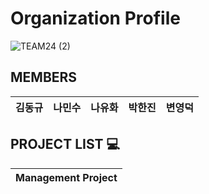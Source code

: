 # Organization Profile

![TEAM24 (2)](https://github.com/user-attachments/assets/192dde21-5cd0-4806-92cb-383f60447c6d)

## MEMBERS
| 김동규 | 나민수 | 나유화 | 박한진 | 변영덕|
|---------|---------|---------|---------|---------|

## PROJECT LIST 💻
| Management Project |
|---------------------|

